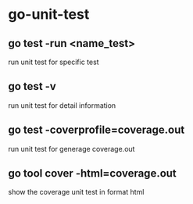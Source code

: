 # go-unit-test

## go test -run <name_test>
run unit test for specific test

## go test -v
run unit test for detail information

## go test -coverprofile=coverage.out
run unit test for generage coverage.out

## go tool cover -html=coverage.out
show the coverage unit test in format html
